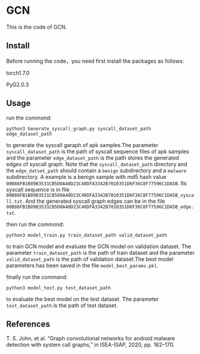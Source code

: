 # GCN

This is the code of GCN.

## Install
Before running the code，you need first install the packages as follows:

torch1.7.0

PyG2.0.3

## Usage

run the commond:
```
python3 Generate_syscall_graph.py syscall_dataset_path edge_dataset_path
```
to generate the syscall garaph of apk samples.The parameter `syscall_dataset_path` is the path of syscall sequence files of apk samples and the parameter `edge_dataset_path` is the path stores the generated edges of syscall graph. Note that the `syscall_dataset_path` directory and the `edge_datset_path` should contain a `benign` subdirectory and a `malware` subdirectory. A example is a benign sample with md5 hash value `00B86FB1B89B3531CB5D0A40D23C40DFA3342B7010351D6F36C8F77596C1DA5B`. Its syscall sequence is in file `00B86FB1B89B3531CB5D0A40D23C40DFA3342B7010351D6F36C8F77596C1DA5B_syscall.txt`. And the generated syscall graph edges can be in the file 
`00B86FB1B89B3531CB5D0A40D23C40DFA3342B7010351D6F36C8F77596C1DA5B_edge.txt`.

then run the commond:

```
python3 model_train.py train_dataset_path valid_dataset_path
```
to train GCN model and evaluate the GCN model on validation dataset. The parameter `train_dataset_path` is the path of train dataset and the parameter `valid_dataset_path` is the path of validation dataset.The best model parameters has been saved in the file `model_best_params.pkl`.

finally run the command:
```
python3 model_test.py test_dataset_path
```
to evaluate the best model on the test dataset. The parameter `test_dataset_path` is the path of test dataset.

## References
T. S. John, et al. “Graph convolutional networks for android malware detection with system call graphs,” in ISEA-ISAP, 2020, pp. 162–170.

